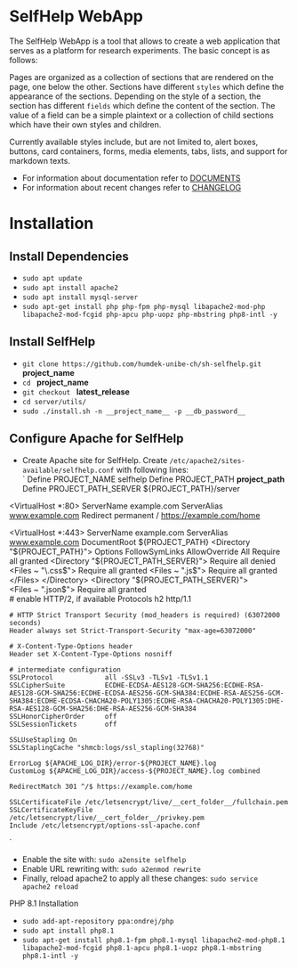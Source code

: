 # SelfHelp WebApp

The SelfHelp WebApp is a tool that allows to create a web application that serves as a platform for research experiments.
The basic concept is as follows:

Pages are organized as a collection of sections that are rendered on the page, one below the other.
Sections have different `styles` which define the appearance of the sections.
Depending on the style of a section, the section has different `fields` which define the content of the section.
The value of a field can be a simple plaintext or a collection of child sections which have their own styles and children.

Currently available styles include, but are not limited to, alert boxes, buttons, card containers, forms, media elements, tabs, lists, and support for markdown texts.

 - For information about documentation refer to [DOCUMENTS](DOCUMENTS.md)
 - For information about recent changes refer to [CHANGELOG](CHANGELOG.md)

# Installation
## Install Dependencies
  - `sudo apt update`
  - `sudo apt install apache2`  
  - `sudo apt install mysql-server`
  - `sudo apt-get install php php-fpm php-mysql libapache2-mod-php libapache2-mod-fcgid php-apcu php-uopz php-mbstring php8-intl -y`
## Install SelfHelp
  - `git clone https://github.com/humdek-unibe-ch/sh-selfhelp.git` __project_name__
  - `cd ` __project_name__
  - `git checkout ` __latest_release__
  - `cd server/utils/`
  - `sudo ./install.sh -n __project_name__ -p __db_password__`
## Configure Apache for SelfHelp
 - Create Apache site for SelfHelp. Create `/etc/apache2/sites-available/selfhelp.conf` with following lines:  
 `
 Define PROJECT_NAME selfhelp
 Define PROJECT_PATH __project_path__
 Define PROJECT_PATH_SERVER ${PROJECT_PATH}/server

<VirtualHost *:80>
    ServerName example.com
    ServerAlias www.example.com
    Redirect permanent / https://example.com/home
</VirtualHost>

 <VirtualHost *:443>
    ServerName example.com
    ServerAlias www.example.com
    DocumentRoot ${PROJECT_PATH}
    <Directory "${PROJECT_PATH}">
        Options FollowSymLinks
        AllowOverride All
        Require all granted
    </Directory>
    <Directory "${PROJECT_PATH_SERVER}">
        Require all denied
        <Files ~ "\.css$">
            Require all granted
        </Files>
        <Files ~ "\.js$">
            Require all granted
        </Files>
    </Directory>
    <Directory "${PROJECT_PATH_SERVER}">    
        <Files ~ "\.json$">
            Require all granted
        </Files>    
    </Directory>
    # enable HTTP/2, if available
    Protocols h2 http/1.1

    # HTTP Strict Transport Security (mod_headers is required) (63072000 seconds)
    Header always set Strict-Transport-Security "max-age=63072000"

    # X-Content-Type-Options header
    Header set X-Content-Type-Options nosniff

    # intermediate configuration
    SSLProtocol             all -SSLv3 -TLSv1 -TLSv1.1
    SSLCipherSuite          ECDHE-ECDSA-AES128-GCM-SHA256:ECDHE-RSA-AES128-GCM-SHA256:ECDHE-ECDSA-AES256-GCM-SHA384:ECDHE-RSA-AES256-GCM-SHA384:ECDHE-ECDSA-CHACHA20-POLY1305:ECDHE-RSA-CHACHA20-POLY1305:DHE-RSA-AES128-GCM-SHA256:DHE-RSA-AES256-GCM-SHA384
    SSLHonorCipherOrder     off
    SSLSessionTickets       off

    SSLUseStapling On
    SSLStaplingCache "shmcb:logs/ssl_stapling(32768)"

    ErrorLog ${APACHE_LOG_DIR}/error-${PROJECT_NAME}.log
    CustomLog ${APACHE_LOG_DIR}/access-${PROJECT_NAME}.log combined

    RedirectMatch 301 ^/$ https://example.com/home

    SSLCertificateFile /etc/letsencrypt/live/__cert_folder__/fullchain.pem
    SSLCertificateKeyFile /etc/letsencrypt/live/__cert_folder__/privkey.pem
    Include /etc/letsencrypt/options-ssl-apache.conf

</VirtualHost>`
 - Enable the site with: `sudo a2ensite selfhelp`
 - Enable URL rewriting with: `sudo a2enmod rewrite`
 - Finally, reload apache2 to apply all these changes: `sudo service apache2 reload`


PHP 8.1 Installation

 - `sudo add-apt-repository ppa:ondrej/php`
 - `sudo apt install php8.1`
 - `sudo apt-get install php8.1-fpm php8.1-mysql libapache2-mod-php8.1 libapache2-mod-fcgid php8.1-apcu php8.1-uopz php8.1-mbstring php8.1-intl -y`


